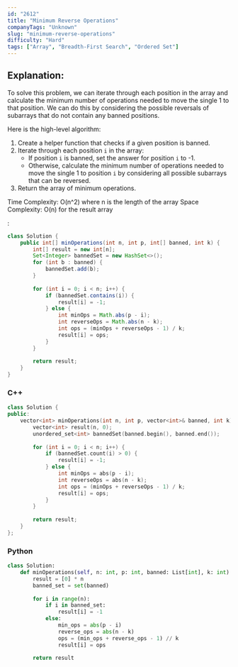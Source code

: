 ```yaml
---
id: "2612"
title: "Minimum Reverse Operations"
companyTags: "Unknown"
slug: "minimum-reverse-operations"
difficulty: "Hard"
tags: ["Array", "Breadth-First Search", "Ordered Set"]
---
```


## Explanation:
To solve this problem, we can iterate through each position in the array and calculate the minimum number of operations needed to move the single 1 to that position. We can do this by considering the possible reversals of subarrays that do not contain any banned positions. 

Here is the high-level algorithm:
1. Create a helper function that checks if a given position is banned.
2. Iterate through each position `i` in the array:
    - If position `i` is banned, set the answer for position `i` to -1.
    - Otherwise, calculate the minimum number of operations needed to move the single 1 to position `i` by considering all possible subarrays that can be reversed.
3. Return the array of minimum operations.

Time Complexity: O(n^2) where n is the length of the array
Space Complexity: O(n) for the result array

:

```java
class Solution {
    public int[] minOperations(int n, int p, int[] banned, int k) {
        int[] result = new int[n];
        Set<Integer> bannedSet = new HashSet<>();
        for (int b : banned) {
            bannedSet.add(b);
        }
        
        for (int i = 0; i < n; i++) {
            if (bannedSet.contains(i)) {
                result[i] = -1;
            } else {
                int minOps = Math.abs(p - i);
                int reverseOps = Math.abs(n - k);
                int ops = (minOps + reverseOps - 1) / k;
                result[i] = ops;
            }
        }
        
        return result;
    }
}
```

### C++
```cpp
class Solution {
public:
    vector<int> minOperations(int n, int p, vector<int>& banned, int k) {
        vector<int> result(n, 0);
        unordered_set<int> bannedSet(banned.begin(), banned.end());
        
        for (int i = 0; i < n; i++) {
            if (bannedSet.count(i) > 0) {
                result[i] = -1;
            } else {
                int minOps = abs(p - i);
                int reverseOps = abs(n - k);
                int ops = (minOps + reverseOps - 1) / k;
                result[i] = ops;
            }
        }
        
        return result;
    }
};
```

### Python
```python
class Solution:
    def minOperations(self, n: int, p: int, banned: List[int], k: int) -> List[int]:
        result = [0] * n
        banned_set = set(banned)
        
        for i in range(n):
            if i in banned_set:
                result[i] = -1
            else:
                min_ops = abs(p - i)
                reverse_ops = abs(n - k)
                ops = (min_ops + reverse_ops - 1) // k
                result[i] = ops
        
        return result
```